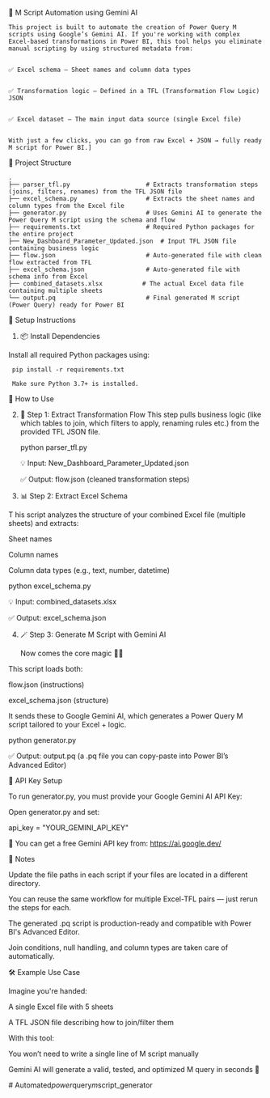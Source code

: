 📘 M Script Automation using Gemini AI


    This project is built to automate the creation of Power Query M scripts using Google’s Gemini AI. If you're working with complex Excel-based transformations in Power BI, this tool helps you eliminate manual scripting by using structured metadata from:


    ✅ Excel schema – Sheet names and column data types


    ✅ Transformation logic – Defined in a TFL (Transformation Flow Logic) JSON


    ✅ Excel dataset – The main input data source (single Excel file)


    With just a few clicks, you can go from raw Excel + JSON → fully ready M script for Power BI.]





📁 Project Structure

    .
    ├── parser_tfl.py                     # Extracts transformation steps (joins, filters, renames) from the TFL JSON file
    ├── excel_schema.py                   # Extracts the sheet names and column types from the Excel file
    ├── generator.py                      # Uses Gemini AI to generate the Power Query M script using the schema and flow
    ├── requirements.txt                  # Required Python packages for the entire project
    ├── New_Dashboard_Parameter_Updated.json  # Input TFL JSON file containing business logic
    ├── flow.json                         # Auto-generated file with clean flow extracted from TFL
    ├── excel_schema.json                 # Auto-generated file with schema info from Excel
    ├── combined_datasets.xlsx           # The actual Excel data file containing multiple sheets
    └── output.pq                         # Final generated M script (Power Query) ready for Power BI
    
🔧 Setup Instructions


1. 📦 Install Dependencies


Install all required Python packages using:

     pip install -r requirements.txt

     Make sure Python 3.7+ is installed.


🚀 How to Use

2. 🧠 Step 1: Extract Transformation Flow 
    This step pulls business logic (like which tables to join, which filters to apply, renaming rules etc.) from the provided TFL JSON file.

     python parser_tfl.py

    💡 Input: New_Dashboard_Parameter_Updated.json


    ✅ Output: flow.json (cleaned transformation steps)


3. 📊 Step 2: Extract Excel Schema
   
T    his script analyzes the structure of your combined Excel file (multiple sheets) and extracts:


  Sheet names


   Column names


   Column data types (e.g., text, number, datetime)



   python excel_schema.py

  💡 Input: combined_datasets.xlsx


  ✅ Output: excel_schema.json


4. 🪄 Step 3: Generate M Script with Gemini AI
   
   Now comes the core magic 🎩✨


This script loads both:


flow.json (instructions)


excel_schema.json (structure)


It sends these to Google Gemini AI, which generates a Power Query M script tailored to your Excel + logic.


python generator.py

✅ Output: output.pq (a .pq file you can copy-paste into Power BI’s Advanced Editor)


🔐 API Key Setup

To run generator.py, you must provide your Google Gemini AI API Key:

Open generator.py and set:


api_key = "YOUR_GEMINI_API_KEY"

🧠 You can get a free Gemini API key from: https://ai.google.dev/

📝 Notes

Update the file paths in each script if your files are located in a different directory.


You can reuse the same workflow for multiple Excel-TFL pairs — just rerun the steps for each.


The generated .pq script is production-ready and compatible with Power BI's Advanced Editor.


Join conditions, null handling, and column types are taken care of automatically.


🛠️ Example Use Case

Imagine you're handed:


A single Excel file with 5 sheets


A TFL JSON file describing how to join/filter them

With this tool:

You won’t need to write a single line of M script manually

Gemini AI will generate a valid, tested, and optimized M query in seconds 🚀

#   A u t o m a t e d _ p o w e r _ q u e r y _ m _ s c r i p t _ g e n e r a t o r 
 
 
